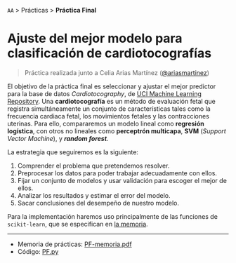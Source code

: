 `AA` > Prácticas > **Práctica Final**

# Ajuste del mejor modelo para clasificación de cardiotocografías

> Práctica realizada junto a Celia Arias Martínez ([@ariasmartinez](https://github.com/ariasmartinez))

El objetivo de la práctica final es seleccionar y ajustar el mejor predictor para la base de datos _Cardiotocography_, de [UCI Machine Learning Repository](http://archive.ics.uci.edu/ml/datasets/Cardiotocography). Una **cardiotocografía** es un método de evaluación fetal que registra simultáneamente un conjunto de características tales como la frecuencia cardiaca fetal, los movimientos fetales y las contracciones uterinas. Para ello, compararemos un modelo lineal como **regresión logística**, con otros no lineales como **perceptrón multicapa**, **SVM** (_Support Vector Machine_), y ***random forest***.

La estrategia que seguiremos es la siguiente:

1. Comprender el problema que pretendemos resolver.
2. Preprocesar los datos para poder trabajar adecuadamente con ellos.
3. Fijar un conjunto de modelos y usar validación para escoger el mejor de ellos.
4. Analizar los resultados y estimar el error del modelo.
5. Sacar conclusiones del desempeño de nuestro modelo.

Para la implementación haremos uso principalmente de las funciones de `scikit-learn`, que se especifican en [la memoria](./PF-memoria.pdf). 

---

* Memoria de prácticas: [PF-memoria.pdf](./PF-memoria.pdf)
* Código: [PF.py](./PF.py)
